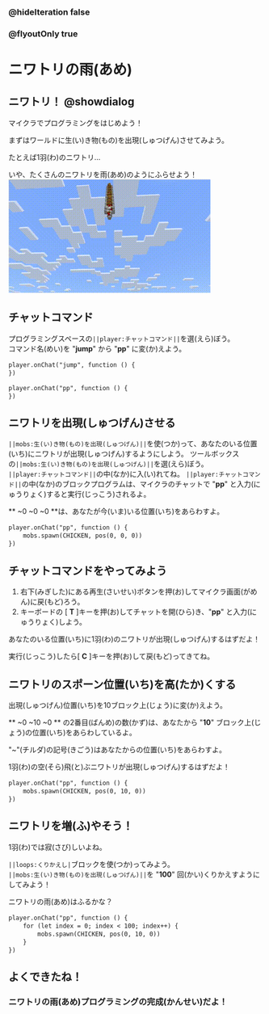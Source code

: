 ### @hideIteration false
### @flyoutOnly true

# ニワトリの雨(あめ)

## ニワトリ！ @showdialog

マイクラでプログラミングをはじめよう！

まずはワールドに生(い)き物(もの)を出現(しゅつげん)させてみよう。

たとえば1羽(わ)のニワトリ... 

いや、たくさんのニワトリを雨(あめ)のようにふらせよう！
![ニワトリの雨(あめ)](https://raw.githubusercontent.com/yutari-club/mctuto/refs/heads/master/block/world00/level04/01_ChickenRain.gif)


## チャットコマンド
プログラミングスペースの``||player:チャットコマンド||``を選(えら)ぼう。<br>
コマンド名(めい)を "**jump**" から "**pp**" に変(か)えよう。

```template
player.onChat("jump", function () {	
})
```
```blocks
player.onChat("pp", function () {
})
```


## ニワトリを出現(しゅつげん)させる
``||mobs:生(い)き物(もの)を出現(しゅつげん)||``を使(つか)って、あなたのいる位置(いち)にニワトリが出現(しゅつげん)するようにしよう。
ツールボックスの``||mobs:生(い)き物(もの)を出現(しゅつげん)||``を選(えら)ぼう。<br>
``||player:チャットコマンド||``の中(なか)に入(い)れてね。
``||player:チャットコマンド||``の中(なか)のブロックプログラムは、マイクラのチャットで "**pp**" と入力(にゅうりょく)すると実行(じっこう)されるよ。

** ~0 ~0 ~0 **は、あなたが今(いま)いる位置(いち)をあらわすよ。
```blocks
player.onChat("pp", function () {   
    mobs.spawn(CHICKEN, pos(0, 0, 0))   
})
```

## チャットコマンドをやってみよう
1. 右下(みぎした)にある再生(さいせい)ボタンを押(お)してマイクラ画面(がめん)に戻(もど)ろう。
1. キーボードの [ **T** ]キーを押(お)してチャットを開(ひら)き、"**pp**" と入力(にゅうりょく)しよう。

あなたのいる位置(いち)に1羽(わ)のニワトリが出現(しゅつげん)するはずだよ！

実行(じっこう)したら[ **C** ]キーを押(お)して戻(もど)ってきてね。

## ニワトリのスポーン位置(いち)を高(たか)くする
出現(しゅつげん)位置(いち)を10ブロック上(じょう)に変(か)えよう。

** ~0 ~10 ~0 ** の2番目(ばんめ)の数(かず)は、あなたから "**10**" ブロック上(じょう)の位置(いち)をあらわしているよ。

"~"(チルダ)の記号(きごう)はあなたからの位置(いち)をあらわすよ。

1羽(わ)の空(そら)飛(と)ぶニワトリが出現(しゅつげん)するはずだよ！

```blocks
player.onChat("pp", function () {   
    mobs.spawn(CHICKEN, pos(0, 10, 0))   
})
```

## ニワトリを増(ふ)やそう！
1羽(わ)では寂(さび)しいよね。

``||loops:くりかえし|``ブロックを使(つか)ってみよう。<br>
``||mobs:生(い)き物(もの)を出現(しゅつげん)||``を "**100**" 回(かい)くりかえすようにしてみよう！

ニワトリの雨(あめ)はふるかな？

```blocks
player.onChat("pp", function () {
    for (let index = 0; index < 100; index++) {
        mobs.spawn(CHICKEN, pos(0, 10, 0))
    }
})
```

## よくできたね！
### ニワトリの雨(あめ)プログラミングの完成(かんせい)だよ！

